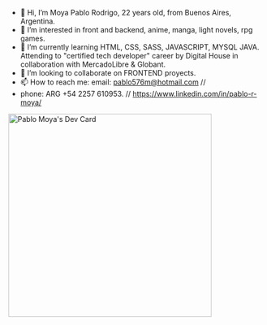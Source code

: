 - 👋 Hi, I’m Moya Pablo Rodrigo, 22 years old, from Buenos Aires, Argentina.
- 👀 I’m interested in front and backend, anime, manga, light novels, rpg games. 
- 🌱 I’m currently learning HTML, CSS, SASS, JAVASCRIPT, MYSQL JAVA. Attending to "certified tech developer" career by Digital House in collaboration with MercadoLibre & Globant.
- 💞️ I’m looking to collaborate on FRONTEND proyects. 
- 📫 How to reach me: email: pablo576m@hotmail.com // 
-  phone: ARG +54 2257 610953.
// https://www.linkedin.com/in/pablo-r-moya/

<a href="https://app.daily.dev/Test576m"><img src="https://api.daily.dev/devcards/dcf44ee70b5148fdb098c2defb686133.png?r=xpl" width="400" alt="Pablo Moya's Dev Card"/></a>

<!---
--->
